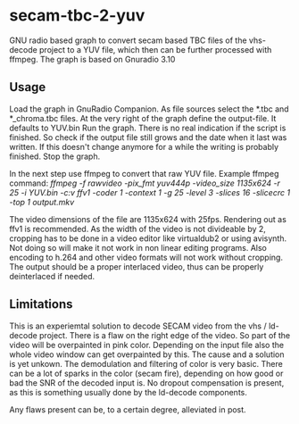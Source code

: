 # secam-tbc-2-yuv
GNU radio based graph to convert secam based TBC files of the vhs-decode project to a YUV file, which then can be further processed with ffmpeg.
The graph is based on Gnuradio 3.10

## Usage
Load the graph in GnuRadio Companion. As file sources select the \*.tbc and \*\_chroma.tbc files. At the very right of the graph define the output-file. It defaults to YUV.bin
Run the graph. There is no real indication if the script is finished. So check if the output file still grows and the date when it last was written. If this doesn't change anymore for a while the writing is probably finished. Stop the graph.

In the next step use ffmpeg to convert that raw YUV file.
Example ffmpeg command: *ffmpeg -f rawvideo -pix_fmt yuv444p -video_size 1135x624 -r 25 -i YUV.bin -c:v ffv1 -coder 1 -context 1 -g 25 -level 3 -slices 16 -slicecrc 1 -top 1 output.mkv*

The video dimensions of the file are 1135x624 with 25fps. Rendering out as ffv1 is recommended. As the width of the video is not divideable by 2, cropping has to be done in a video editor like virtualdub2 or using avisynth. Not doing so will make it not work in non linear editing programs. Also encoding to h.264 and other video formats will not work without cropping.
The output should be a proper interlaced video, thus can be properly deinterlaced if needed.

## Limitations
This is an experiemtal solution to decode SECAM video from the vhs / ld-decode project. There is a flaw on the right edge of the video. So part of the video will be overpainted in pink color. Depending on the input file also the whole video window can get overpainted by this. The cause and a solution is yet unkown.
The demodulation and filtering of color is very basic. There can be a lot of sparks in the color (secam fire), depending on how good or bad the SNR of the decoded input is.
No dropout compensation is present, as this is something usually done by the ld-decode components.

Any flaws present can be, to a certain degree, alleviated in post.
